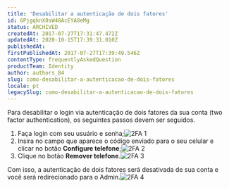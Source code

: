 ```yaml
---
title: 'Desabilitar a autenticação de dois fatores'
id: 6PjgqknX8sW48AcEYA8eMg
status: ARCHIVED
createdAt: 2017-07-27T17:31:47.472Z
updatedAt: 2020-10-15T17:39:31.010Z
publishedAt: 
firstPublishedAt: 2017-07-27T17:39:49.546Z
contentType: frequentlyAskedQuestion
productTeam: Identity
author: authors_84
slug: como-desabilitar-a-autenticacao-de-dois-fatores
locale: pt
legacySlug: como-desabilitar-a-autenticacao-de-dois-fatores
---
```


Para desabilitar o login via autenticação de dois fatores da sua conta (two factor authentication), os seguintes passos devem ser seguidos.

1. Faça login com seu usuário e senha;![2FA 1](https://images.contentful.com/alneenqid6w5/4cgNDZ16dGoQGKK6MKeK0m/8afc25a77f0e1554a03a788de5bc19bb/2FA_1.png)
2. Insira no campo que aparece o código enviado para o seu celular e clicar no botão **Configure telefone**;![2FA 2](https://images.contentful.com/alneenqid6w5/4uMb0UXDNSMa4sMAOSMMaO/2a4eb422eccd35fc4a491018c4cc1517/2FA_2.png)
3. Clique no botão **Remover telefone**.![2FA 3](https://images.contentful.com/alneenqid6w5/1p3qDi9viUgWqWCAyiuom0/456e8eefa5fc1f5dc845f9715e120304/2FA_3.png)

Com isso, a autenticação de dois fatores será desativada de sua conta e você será redirecionado para o Admin.![2FA 4](https://images.contentful.com/alneenqid6w5/5e37R8mEEMuSWwmMAmsGAC/b9caea8225ee2c4421a430553a6f51ad/2FA_4.png)
